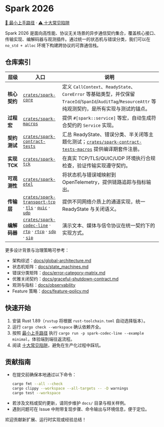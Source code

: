 # Spark 2026

[📘 最小上手路径](docs/getting-started.md) · [⚠️ 十大常见陷阱](docs/pitfalls.md)

Spark 2026 是面向高性能、协议无关场景的异步通信契约集合，覆盖核心接口、传输实现、编解码器与观测插件。通过统一的状态机与错误分类，我们可以在 `no_std + alloc` 环境下构建跨协议的可靠通信栈。

## 仓库索引

| 层级 | 入口 | 说明 |
| --- | --- | --- |
| **核心契约** | [`crates/spark-core`](crates/spark-core/README.md) | 定义 `CallContext`、`ReadyState`、`CoreError` 等基础类型，并仅保留 `TraceId`/`SpanId`/`AuditTag`/`ResourceAttr` 等纯观测契约，是所有实现与测试的锚点。 |
| **过程宏** | [`crates/spark-macros`](crates/spark-macros/README.md) | 提供 `#[spark::service]` 等宏，自动生成符合契约的 `Service` 实现。 |
| **契约测试** | [`crates/spark-contract-tests`](crates/spark-contract-tests/README.md) | 汇总 ReadyState、错误分类、半关闭等主题化测试；[`crates/spark-contract-tests-macros`](crates/spark-contract-tests-macros/README.md) 提供编译期套件注册。 |
| **实现 TCK** | [`crates/spark-tck`](crates/spark-tck/README.md) | 在真实 TCP/TLS/QUIC/UDP 环境执行合规检查，验证传输实现遵守契约。 |
| **可观测性** | [`crates/spark-otel`](crates/spark-otel/README.md) | 将状态机与错误域映射到 OpenTelemetry，提供链路追踪与指标输出。 |
| **传输层** | [`crates/spark-transport-tcp`](crates/spark-transport-tcp/README.md) · [`tls`](crates/spark-transport-tls/README.md) · [`quic`](crates/spark-transport-quic/README.md) · [`udp`](crates/spark-transport-udp/README.md) | 提供不同网络介质上的通道实现，统一 ReadyState 与关闭语义。 |
| **编解码器** | [`crates/spark-codec-line`](crates/spark-codec-line/README.md) · [`rtp`](crates/spark-codec-rtp/README.md) · [`rtcp`](crates/spark-codec-rtcp/README.md) · [`sdp`](crates/spark-codec-sdp/README.md) · [`sip`](crates/spark-codec-sip/README.md) | 演示文本、媒体与信令协议在统一契约下的实现方式。 |

更多设计背景与治理策略可参考：

- 架构综述：[docs/global-architecture.md](docs/global-architecture.md)
- 状态机矩阵：[docs/state_machines.md](docs/state_machines.md)
- 错误分类矩阵：[docs/error-category-matrix.md](docs/error-category-matrix.md)
- 优雅关闭契约：[docs/graceful-shutdown-contract.md](docs/graceful-shutdown-contract.md)
- 观测与指标：[docs/observability](docs/observability)
- Feature 策略：[docs/feature-policy.md](docs/feature-policy.md)

## 快速开始

1. 安装 Rust 1.89（`rustup` 将根据 `rust-toolchain.toml` 自动选择版本）。
2. 运行 `cargo check --workspace` 确认依赖齐全。
3. 按照 [最小上手路径](docs/getting-started.md) 执行 `cargo run -p spark-codec-line --example minimal`，体验端到端往返流程。
4. 阅读 [十大常见陷阱](docs/pitfalls.md)，避免在生产化过程中踩坑。

## 贡献指南

- 在提交前确保本地通过以下命令：
  ```bash
  cargo fmt --all --check
  cargo clippy --workspace --all-targets -- -D warnings
  cargo test --workspace
  ```
- 若涉及文档或契约更新，请同步维护 `docs/` 目录与相关样例。
- 遇到问题可在 Issue 中附带复现步骤、命令输出与环境信息，便于定位。

欢迎贡献新扩展、运行时实现或经验总结！
